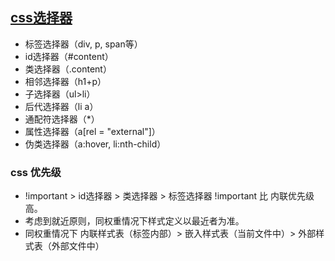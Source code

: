 ## [css选择器](https://mp.weixin.qq.com/s/Zi_7pV6FkqT7U_0zLLDEkg)
- 标签选择器（div, p, span等）
- id选择器（#content）
- 类选择器（.content）
- 相邻选择器（h1+p）
- 子选择器（ul>li）
- 后代选择器（li a）
- 通配符选择器（*）
- 属性选择器（a[rel = "external"]）
- 伪类选择器（a:hover, li:nth-child）
### css 优先级
- !important > id选择器 > 类选择器 > 标签选择器   !important 比 内联优先级高。
- 考虑到就近原则，同权重情况下样式定义以最近者为准。
- 同权重情况下 内联样式表（标签内部）> 嵌入样式表（当前文件中）> 外部样式表（外部文件中）